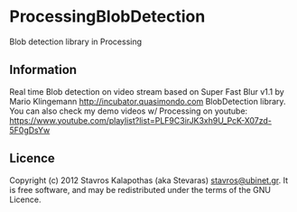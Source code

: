 # ProcessingBlobDetection

Blob detection library in Processing

## Information

Real time Blob detection on video stream based on Super Fast Blur v1.1 by Mario Klingemann <http://incubator.quasimondo.com> BlobDetection library. You can also check my demo videos w/ Processing on youtube: https://www.youtube.com/playlist?list=PLF9C3irJK3xh9U_PcK-X07zd-5F0gDsYw

## Licence

Copyright (c) 2012 Stavros Kalapothas (aka Stevaras) <stavros@ubinet.gr>.
It is free software, and may be redistributed under the terms of the GNU Licence.
